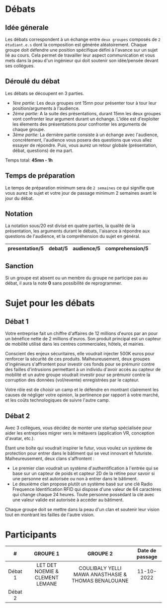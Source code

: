 # Débats

## Idée génerale
Les débats correspondent à un échange entre `deux groupes` composés de `2 étudiant.e.s` dont la composition est générée aléatoirement. 
Chaque groupe doit défendre une position spécifique défini à l'avance sur un sujet lié au cours. 
Cela permet de travailler leur aspect communication et vous mets dans la peau d'un ingénieur qui doit soutenir son idée/pensée devant ses collégues.

## Déroulé du débat

Les débats se découpent en 3 parties. 

  - *1ère partie:* Les deux groupes ont 15mn pour présenter tour à tour leur position/arguments à l'audience.
  - *2ème partie:* A la suite des présentations, durant 15mn les deux groupes vont confronter leur argument durant un échange. L'idée est d'exploiter les élements des présentations pour confronter les arguments de chaque groupe.
  - *3ème partie:* La dernière partie consiste à un échange avec l'audience, concrètement, l'audience vous posera des questions que vous allez essayer de répondre. Puis, vous aurez un retour globale (présentation, débat, questions) de ma part.

Temps total: **45mn - 1h**

## Temps de préparation

Le temps de préparation minimum sera de `2 semaines` ce qui signifie que vous aurez le sujet et votre jour de passage minimum 2 semaines avant le jour du débat.

## Notation

La notation sous/20 est divisé en quatre parties, la qualité de la présentation, les arguments durant le débats, l'aisance à répondre aux questions de l'audience, et la compréhension du sujet en général.

| presentation/5 	| debat/5 	| audience/5 	| comprehension/5 	|
|:--------------:	|:-------:	|:----------:	|:---------------:	|

## Sanction

Si un groupe est absent ou un membre du groupe ne participe pas au débat, il aura la note **0** sans possibilité de reprogrammer.

# Sujet pour les débats

## Débat 1

Votre entreprise fait un chiffre d'affaires de 12 millions d'euros par an pour un bénéfice nette de 2 millions d'euros. Son produit principal est un capteur de mobilité utilisé dans les centres commerciales, hôtels, et mairies. 

Conscient des enjeux sécuritaires, elle voudrait injecter 500K euros pour renforcer la sécurité de ces produits. Malheureusement, deux groupes d'ingénieurs s'affrontent pour investir ces fonds pour se prémunir contre des failles d'intrusions permettant à un individu d'avoir accès au capteur de mobilité et un autre groupe voudrait investir pour se prémunir contre la corruption des données (vol/revente) enregistrées par le capteur.

Votre rôle est de choisir un camp et le défendre en montrant clairement les causes de négliger votre opinion, la pertinence par rapport à votre marché, et les coûts technologiques de suivre l'autre camp.

## Débat 2

Avec 3 collègues, vous décidez de monter une startup spécialisée pour aider les entreprises migrer vers le métavers (application VR, conception d'avatar, etc.). 

Étant une boîte qui voudrait inspirer le futur, vous voulez un système de protection pour entrer dans le bâtiment qui se veut innovant et futuriste. Malheureusement, deux clans s'affrontent : 
- Le premier clan voudrait un système d'authentification à l'entrée qui se base sur un capteur de poids et capteur 2D de la rétine pour savoir si une personne est autorisée ou non à entrer dans le bâtiment.
- Le deuxième clan propose plutôt un système basé sur une clé Radio Frequence Identification RFID  qui dispose d'une valeur de 64 caractères qui change chaque 24 heures. Toute personne possédant la clé avec une valeur valide est autorisée à accéder au bâtiment.

Chaque groupe doit se mettre dans la peau d'un clan et soutenir leur vision tout en montrant les failles de l'autre vision.


# Participants

|    #    	|           **GROUPE 1**          	|                     **GROUPE 2**                    	| **Date de passage** 	|
|:-------:	|:-------------------------------:	|:---------------------------------------------------:	|:-------------------:	|
| Débat 1 	| LET DET NOEMIE & CLEMENT LEMANE 	| COULIBALY YELLI MAWA ANASTHASIE & THOMAS BENALOUANE 	|      11-10-2022     	|
| Débat 2 	|                                 	|                                                     	|                     	|


